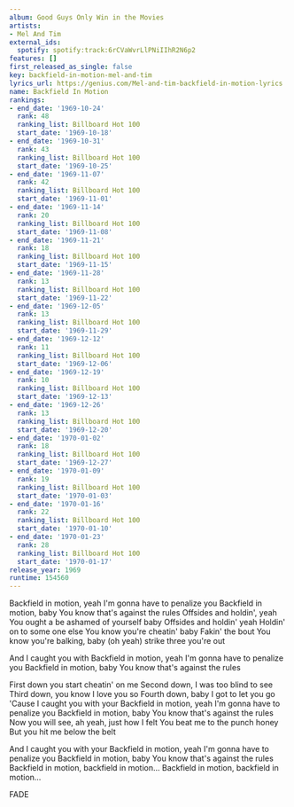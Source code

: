 ```yaml
---
album: Good Guys Only Win in the Movies
artists:
- Mel And Tim
external_ids:
  spotify: spotify:track:6rCVaWvrLlPNiIIhR2N6p2
features: []
first_released_as_single: false
key: backfield-in-motion-mel-and-tim
lyrics_url: https://genius.com/Mel-and-tim-backfield-in-motion-lyrics
name: Backfield In Motion
rankings:
- end_date: '1969-10-24'
  rank: 48
  ranking_list: Billboard Hot 100
  start_date: '1969-10-18'
- end_date: '1969-10-31'
  rank: 43
  ranking_list: Billboard Hot 100
  start_date: '1969-10-25'
- end_date: '1969-11-07'
  rank: 42
  ranking_list: Billboard Hot 100
  start_date: '1969-11-01'
- end_date: '1969-11-14'
  rank: 20
  ranking_list: Billboard Hot 100
  start_date: '1969-11-08'
- end_date: '1969-11-21'
  rank: 18
  ranking_list: Billboard Hot 100
  start_date: '1969-11-15'
- end_date: '1969-11-28'
  rank: 13
  ranking_list: Billboard Hot 100
  start_date: '1969-11-22'
- end_date: '1969-12-05'
  rank: 13
  ranking_list: Billboard Hot 100
  start_date: '1969-11-29'
- end_date: '1969-12-12'
  rank: 11
  ranking_list: Billboard Hot 100
  start_date: '1969-12-06'
- end_date: '1969-12-19'
  rank: 10
  ranking_list: Billboard Hot 100
  start_date: '1969-12-13'
- end_date: '1969-12-26'
  rank: 13
  ranking_list: Billboard Hot 100
  start_date: '1969-12-20'
- end_date: '1970-01-02'
  rank: 18
  ranking_list: Billboard Hot 100
  start_date: '1969-12-27'
- end_date: '1970-01-09'
  rank: 19
  ranking_list: Billboard Hot 100
  start_date: '1970-01-03'
- end_date: '1970-01-16'
  rank: 22
  ranking_list: Billboard Hot 100
  start_date: '1970-01-10'
- end_date: '1970-01-23'
  rank: 28
  ranking_list: Billboard Hot 100
  start_date: '1970-01-17'
release_year: 1969
runtime: 154560
---
```

Backfield in motion, yeah
I'm gonna have to penalize you
Backfield in motion, baby
You know that's against the rules
Offsides and holdin', yeah
You ought a be ashamed of yourself baby
Offsides and holdin' yeah
Holdin' on to some one else
You know you're cheatin' baby
Fakin' the bout
You know you're balking, baby
(oh yeah) strike three you're out

And I caught you with
Backfield in motion, yeah
I'm gonna have to penalize you
Backfield in motion, baby
You know that's against the rules

First down you start cheatin' on me
Second down, I was too blind to see
Third down, you know I love you so
Fourth down, baby I got to let you go
'Cause I caught you with your
Backfield in motion, yeah
I'm gonna have to penalize you
Backfield in motion, baby
You know that's against the rules
Now you will see, ah yeah, just how I felt
You beat me to the punch honey
But you hit me below the belt

And I caught you with your
Backfield in motion, yeah
I'm gonna have to penalize you
Backfield in motion, baby
You know that's against the rules
Backfield in motion, backfield in motion...
Backfield in motion, backfield in motion...

FADE
